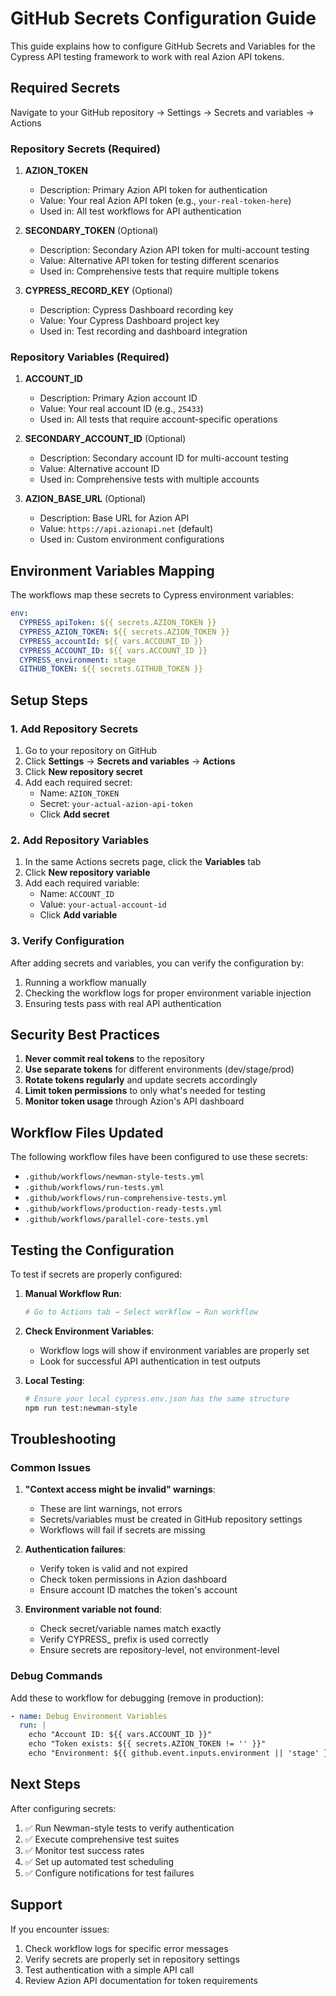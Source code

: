 # GitHub Secrets Configuration Guide

This guide explains how to configure GitHub Secrets and Variables for the Cypress API testing framework to work with real Azion API tokens.

## Required Secrets

Navigate to your GitHub repository → Settings → Secrets and variables → Actions

### Repository Secrets (Required)

1. **AZION_TOKEN**
   - Description: Primary Azion API token for authentication
   - Value: Your real Azion API token (e.g., `your-real-token-here`)
   - Used in: All test workflows for API authentication

2. **SECONDARY_TOKEN** (Optional)
   - Description: Secondary Azion API token for multi-account testing
   - Value: Alternative API token for testing different scenarios
   - Used in: Comprehensive tests that require multiple tokens

3. **CYPRESS_RECORD_KEY** (Optional)
   - Description: Cypress Dashboard recording key
   - Value: Your Cypress Dashboard project key
   - Used in: Test recording and dashboard integration

### Repository Variables (Required)

1. **ACCOUNT_ID**
   - Description: Primary Azion account ID
   - Value: Your real account ID (e.g., `25433`)
   - Used in: All tests that require account-specific operations

2. **SECONDARY_ACCOUNT_ID** (Optional)
   - Description: Secondary account ID for multi-account testing
   - Value: Alternative account ID
   - Used in: Comprehensive tests with multiple accounts

3. **AZION_BASE_URL** (Optional)
   - Description: Base URL for Azion API
   - Value: `https://api.azionapi.net` (default)
   - Used in: Custom environment configurations

## Environment Variables Mapping

The workflows map these secrets to Cypress environment variables:

```yaml
env:
  CYPRESS_apiToken: ${{ secrets.AZION_TOKEN }}
  CYPRESS_AZION_TOKEN: ${{ secrets.AZION_TOKEN }}
  CYPRESS_accountId: ${{ vars.ACCOUNT_ID }}
  CYPRESS_ACCOUNT_ID: ${{ vars.ACCOUNT_ID }}
  CYPRESS_environment: stage
  GITHUB_TOKEN: ${{ secrets.GITHUB_TOKEN }}
```

## Setup Steps

### 1. Add Repository Secrets

1. Go to your repository on GitHub
2. Click **Settings** → **Secrets and variables** → **Actions**
3. Click **New repository secret**
4. Add each required secret:
   - Name: `AZION_TOKEN`
   - Secret: `your-actual-azion-api-token`
   - Click **Add secret**

### 2. Add Repository Variables

1. In the same Actions secrets page, click the **Variables** tab
2. Click **New repository variable**
3. Add each required variable:
   - Name: `ACCOUNT_ID`
   - Value: `your-actual-account-id`
   - Click **Add variable**

### 3. Verify Configuration

After adding secrets and variables, you can verify the configuration by:

1. Running a workflow manually
2. Checking the workflow logs for proper environment variable injection
3. Ensuring tests pass with real API authentication

## Security Best Practices

1. **Never commit real tokens** to the repository
2. **Use separate tokens** for different environments (dev/stage/prod)
3. **Rotate tokens regularly** and update secrets accordingly
4. **Limit token permissions** to only what's needed for testing
5. **Monitor token usage** through Azion's API dashboard

## Workflow Files Updated

The following workflow files have been configured to use these secrets:

- `.github/workflows/newman-style-tests.yml`
- `.github/workflows/run-tests.yml`
- `.github/workflows/run-comprehensive-tests.yml`
- `.github/workflows/production-ready-tests.yml`
- `.github/workflows/parallel-core-tests.yml`

## Testing the Configuration

To test if secrets are properly configured:

1. **Manual Workflow Run**:
   ```bash
   # Go to Actions tab → Select workflow → Run workflow
   ```

2. **Check Environment Variables**:
   - Workflow logs will show if environment variables are properly set
   - Look for successful API authentication in test outputs

3. **Local Testing**:
   ```bash
   # Ensure your local cypress.env.json has the same structure
   npm run test:newman-style
   ```

## Troubleshooting

### Common Issues

1. **"Context access might be invalid" warnings**:
   - These are lint warnings, not errors
   - Secrets/variables must be created in GitHub repository settings
   - Workflows will fail if secrets are missing

2. **Authentication failures**:
   - Verify token is valid and not expired
   - Check token permissions in Azion dashboard
   - Ensure account ID matches the token's account

3. **Environment variable not found**:
   - Check secret/variable names match exactly
   - Verify CYPRESS_ prefix is used correctly
   - Ensure secrets are repository-level, not environment-level

### Debug Commands

Add these to workflow for debugging (remove in production):

```yaml
- name: Debug Environment Variables
  run: |
    echo "Account ID: ${{ vars.ACCOUNT_ID }}"
    echo "Token exists: ${{ secrets.AZION_TOKEN != '' }}"
    echo "Environment: ${{ github.event.inputs.environment || 'stage' }}"
```

## Next Steps

After configuring secrets:

1. ✅ Run Newman-style tests to verify authentication
2. ✅ Execute comprehensive test suites
3. ✅ Monitor test success rates
4. ✅ Set up automated test scheduling
5. ✅ Configure notifications for test failures

## Support

If you encounter issues:

1. Check workflow logs for specific error messages
2. Verify secrets are properly set in repository settings
3. Test authentication with a simple API call
4. Review Azion API documentation for token requirements
